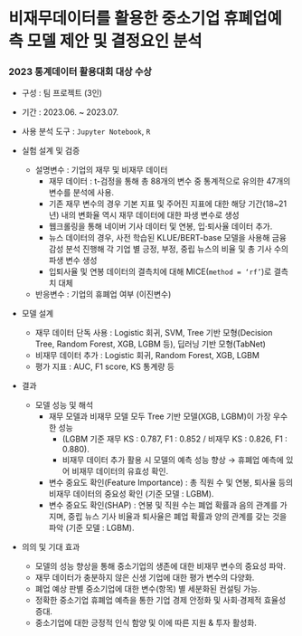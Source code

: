 # **비재무데이터를 활용한 중소기업 휴폐업예측 모델 제안 및 결정요인 분석**
### 2023 통계데이터 활용대회 대상 수상

- 구성 : 팀 프로젝트 (3인)
- 기간 : 2023.06. ~ 2023.07.
- 사용 분석 도구 : `Jupyter Notebook`, `R`

- 실험 설계 및 검증
    - 설명변수 : 기업의 재무 및 비재무 데이터
        - 재무 데이터 :  t-검정을 통해 총 88개의 변수 중 통계적으로 유의한 47개의 변수를 분석에 사용.
        - 기존 재무 변수의 경우 기본 지표 및 주어진 지표에 대한 해당 기간(18~21년) 내의 변화율 역시 재무 데이터에 대한 파생 변수로 생성
        - 웹크롤링을 통해 네이버 기사 데이터 및 연봉, 입·퇴사율 데이터 추가.
        - 뉴스 데이터의 경우, 사전 학습된 KLUE/BERT-base 모델을 사용해 금융 감성 분석 진행해 각 기업 별 긍정, 부정, 중립 뉴스의 비율 및 총 기사 수의 파생 변수 생성
        - 입퇴사율 및 연봉 데이터의 결측치에 대해 MICE(`method = ‘rf’`)로 결측치 대체
    - 반응변수 : 기업의 휴폐업 여부 (이진변수)
- 모델 설계
    - 재무 데이터 단독 사용 : Logistic 회귀, SVM, Tree 기반 모형(Decision Tree, Random Forest, XGB, LGBM 등), 딥러닝 기반 모형(TabNet)
    - 비재무 데이터 추가 : Logistic 회귀, Random Forest, XGB, LGBM
    - 평가 지표 :  AUC, F1 score, KS 통계량 등
- 결과
    - 모델 성능 및 해석
        - 재무 모델과 비재무 모델 모두 Tree 기반 모델(XGB, LGBM)이 가장 우수한 성능
            - (LGBM 기준 재무 KS : 0.787, F1 : 0.852 / 비재무 KS : 0.826, F1 : 0.880).
            - 비재무 데이터 추가 활용 시 모델의 예측 성능 향상 → 휴폐업 예측에 있어 비재무 데이터의 유효성 확인.
        - 변수 중요도 확인(Feature Importance) : 총 직원 수 및 연봉, 퇴사율 등의 비재무 데이터의 중요성 확인 (기준 모델 : LGBM).
        - 변수 중요도 확인(SHAP) :  연봉 및 직원 수는 폐업 확률과 음의 관계를 가지며, 중립 뉴스 기사 비율과 퇴사율은 폐업 확률과 양의 관계를 갖는 것을 파악 (기준 모델 : LGBM).
- 의의 및 기대 효과
    - 모델의 성능 향상을 통해 중소기업의 생존에 대한 비재무 변수의 중요성 파악.
    - 재무 데이터가 충분하지 않은 신생 기업에 대한 평가 변수의 다양화.
    - 폐업 예상 판별 중소기업에 대한 변수(항목) 별 세분화된 컨설팅 가능.
    - 정확한 중소기업 휴폐업 예측을 통한 기업 경제 안정화 및 사회·경제적 효율성 증대.
    - 중소기업에 대한 긍정적 인식 함양 및 이에 따른 지원 & 투자 활성화.
